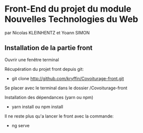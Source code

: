 # Front-End du projet du module Nouvelles Technologies du Web

par Nicolas KLEINHENTZ et Yoann SIMON

## Installation de la partie front

Ouvrir une fenêtre terminal

Récupération du projet front depuis git:
- git clone http://github.com/kryffin/Covoiturage-front.git

Se placer avec le terminal dans le dossier /Covoiturage-front

Installation des dépendances (yarn ou npm)
- yarn install ou npm install

Il ne reste plus qu'a lancer le front avec la commande:
- ng serve
